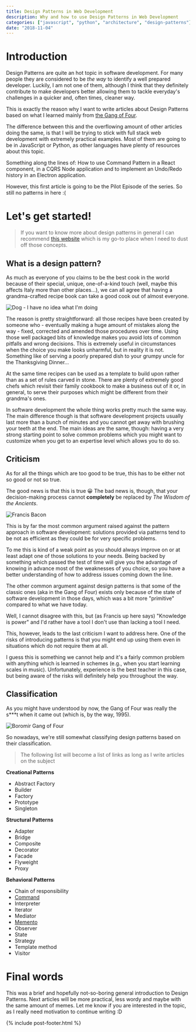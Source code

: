 ```yaml
---
title: Design Patterns in Web Development
description: Why and how to use Design Patterns in Web Development
categories: ["javascript", "python", "architecture", "design-patterns"]
date: "2018-11-04"
---
```


# Introduction

Design Patterns are quite an hot topic in software development. For many people they are considered to be _the way_ to identify a well prepared developer. Luckily, I am not one of them, although I think that they definitely contribute to make developers better allowing them to tackle everyday's challenges in a quicker and, often times, cleaner way.

This is exactly the reason why I want to write articles about Design Patterns based on what I learned mainly from [the Gang of Four](https://en.wikipedia.org/wiki/Design_Patterns).

The difference between this and the overflowing amount of other articles doing the same, is that I will be trying to stick with full stack web development with extremely practical examples. Most of them are going to be in JavaScript or Python, as other languages have plenty of resources about this topic.

Something along the lines of: How to use Command Pattern in a React component, in a CQRS Node application and to implement an Undo/Redo history in an Electron application.

However, this first article is going to be the Pilot Episode of the series. So still no patterns in here :(

# Let's get started!

> If you want to know more about design patterns in general I can recommend [this website](https://refactoring.guru) which is my go-to place when I need to dust off those concepts.

## What is a design pattern?

As much as everyone of you claims to be the best cook in the world because of their special, unique, one-of-a-kind touch (well, maybe this affects Italy more than other places...), we can all agree that having a grandma-crafted recipe book can take a good cook out of almost everyone.

![Dog - I have no idea what I'm doing](https://www.ecolutionhome.com/wp-content/uploads/2018/02/C-Cooking-Memes27.png)

The reason is pretty straightforward: all those recipes have been created by someone who - eventually making a huge amount of mistakes along the way - fixed, corrected and amended those procedures over time. Using those well packaged bits of knowledge makes you avoid lots of common pitfalls and wrong decisions. This is extremely useful in circumstances when the choice you make looks unharmful, but in reality it is not. Something like of serving a poorly prepared dish to your grumpy uncle for the Thanksgiving Dinner...

At the same time recipes can be used as a template to build upon rather than as a set of rules carved in stone. There are plenty of extremely good chefs which revisit their family cookbook to make a business out of it or, in general, to serve their purposes which might be different from their grandma's ones.

In software development the whole thing works pretty much the same way. The main difference though is that software development projects usually last more than a bunch of minutes and you cannot get away with brushing your teeth at the end. The main ideas are the same, though: having a very strong starting point to solve common problems which you might want to customize when you get to an expertise level which allows you to do so.

## Criticism

As for all the things which are too good to be true, this has to be either not so good or not so true.

The good news is that this is true 😀 The bad news is, though, that your decision-making process cannot **completely** be replaced by _The Wisdom of the Ancients_.

![Francis Bacon](https://i.pinimg.com/originals/72/5d/29/725d29ab0d189c2220a8c398af687871.jpg)

This is by far the most common argument raised against the pattern approach in software development: solutions provided via patterns tend to be not as efficient as they could be for very specific problems.

To me this is kind of a weak point as you should always improve on or at least adapt one of those solutions to your needs. Being backed by something which passed the test of time will give you the advantage of knowing in advance most of the weaknesses of you choice, so you have a better understanding of how to address issues coming down the line.

The other common argument against design patterns is that some of the classic ones (aka in the Gang of Four) exists only because of the state of software development in those days, which was a bit more "primitive" compared to what we have today. 

Well, I cannot disagree with this, but (as Francis up here says) "Knowledge is power" and I'd rather have a tool I don't use than lacking a tool I need.

This, however, leads to the last criticism I want to address here. One of the risks of introducing patterns is that you might end up using them even in situations which do not require them at all. 

I guess this is something we cannot help and it's a fairly common problem with anything which is learned in schemes (e.g., when you start learning scales in music). Unfortunately, experience is the best teacher in this case, but being aware of the risks will definitely help you throughout the way. 

## Classification

As you might have understood by now, the Gang of Four was really the s\*\*\*t when it came out (which is, by the way, 1995). 

![Boromir Gang of Four](https://www.coengoedegebure.com/content/images/2017/08/onedoesnotsimplygof-1.jpg)

So nowadays, we're still somewhat classifying design patterns based on their classification.

> The following list will become a list of links as long as I write articles on the subject

**Creational Patterns**

-   Abstract Factory
-   Builder
-   Factory
-   Prototype
-   Singleton

**Structural Patterns**

-   Adapter
-   Bridge
-   Composite
-   Decorator
-   Facade
-   Flyweight
-   Proxy

**Behavioral Patterns**

-   Chain of responsibility
-   [Command](/design-patterns-command)
-   Interpreter
-   Iterator
-   Mediator
-   [Memento](/design-patterns-memento)
-   Observer
-   State
-   Strategy
-   Template method
-   Visitor

# Final words

This was a brief and hopefully not-so-boring general introduction to Design Patterns. Next articles will be more practical, less wordy and maybe with the same amount of memes. 
Let me know if you are interested in the topic, as I really need motivation to continue writing :D

{% include post-footer.html %}